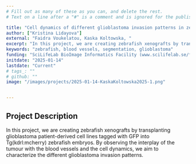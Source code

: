 ```yaml
---
# Fill out as many of these as you can, and delete the rest.
# Text on a line after a "#" is a comment and is ignored for the published page.

title: "Cell dynamics of different glioblastoma invasion patterns in zebrafish xenografts"
author: ["Kristina Lidayova"]
external: "Faidra Voukelatou, Kaska Koltowska, "
excerpt: "In this project, we are creating zebrafish xenografts by transplanting glioblastoma patient-derived cell lines tagged with GFP into Tg(kdrl:mcherry) zebrafish embryos."
keywords: "zebrafish, blood vessels, segmentation, glioblastoma"
funding: "SciLifeLab BioImage Informatics Facility (www.scilifelab.se/facilities/bioimage-informatics)"
initdate: "2025-01-14"
lastdate: "Current"
# tags_: ""
# github: ""
image: "/images/projects/2025-01-14-KaskaKoltowska2025-1.png"


---
```


## Project Description
In this project, we are creating zebrafish xenografts by transplanting glioblastoma patient-derived cell lines tagged with GFP into Tg(kdrl:mcherry) zebrafish embryos. By observing the interplay of the tumour with the blood vessels and the cell dynamics, we aim to characterize the different glioblastoma invasion patterns.